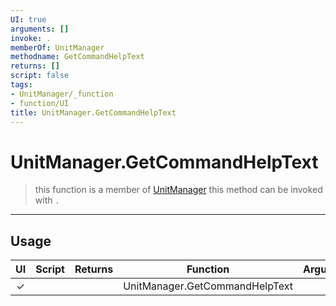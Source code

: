 ```yaml
---
UI: true
arguments: []
invoke: .
memberOf: UnitManager
methodname: GetCommandHelpText
returns: []
script: false
tags:
- UnitManager/_function
- function/UI
title: UnitManager.GetCommandHelpText
---
```

# UnitManager.GetCommandHelpText
> this function is a member of [UnitManager](civ-6/lua/UnitManager.md)
> this method can be invoked with `.`
-----
## Usage
|  UI | Script | Returns | Function | Arguments |
|:---:|:------:|-------:|:--------:|:---------|
|✓| ||UnitManager.GetCommandHelpText||

